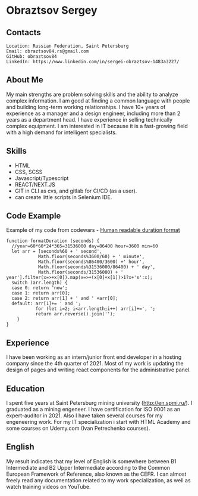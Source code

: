 # Obraztsov Sergey

## Contacts

    Location: Russian Federation, Saint Petersburg
    Email: obraztsov84.rs@gmail.com
    GitHub: obraztsov84
    LinkedIn: https://www.linkedin.com/in/sergei-obraztsov-1483a3227/

## About Me

My main strengths are problem solving skills and the ability to analyze complex information. I am good at finding a common language with people and building long-term working relationships. 
I have 10+ years of experience as a manager and a design engineer, including more than 2 years as a department head. I have experience in selling technically complex equipment.
I am interested in IT because it is a fast-growing field with a high demand for intelligent specialists.

## Skills

* HTML
* CSS, SCSS
* Javascript/Typescript
* REACT/NEXT.JS
* GIT in CLI as cvs, and gitlab for CI/CD (as a user).
* can create little scripts in Selenium IDE.

## Code Example

Example of my code from codewars - [Human readable duration format](https://www.codewars.com/kata/52742f58faf5485cae000b9a)
```
function formatDuration (seconds) {
  //year=60*60*24*365=31536000 day=86400 hour=3600 min=60
  let arr = [seconds%60 + ' second',
            Math.floor(seconds%3600/60) + ' minute',
            Math.floor(seconds%86400/3600) +' hour',
            Math.floor(seconds%31536000/86400) + ' day',
            Math.floor(seconds/31536000) + ' year'].filter(x=>+x[0]).map(x=>+(x[0]+x[1])>1?x+'s':x);
  switch (arr.length) {      
  case 0: return 'now'; 
  case 1: return arr[0];
  case 2: return arr[1] + ' and ' +arr[0];
  default: arr[1]+= ' and ';
           for (let i=2; i<arr.length;i++) arr[i]+=', ';
           return arr.reverse().join('');
    }
}
```

## Experience

I have been working as an intern/junior front end developer in a hosting company since the 4th quarter of 2021.
Most of my work is updating the design of pages and writing react components for the administrative panel.


## Education

I spent five years at Saint Petersburg mining university (http://en.spmi.ru/). I graduated as a mining engeneer. 
I have certification for ISO 9001 as an expert-auditor in 2021. Also I have taken several courses for my engeneering work.
For my IT specialization i start with HTML Academy and some courses on Udemy.com (Ivan Petrechenko courses). 

## English

My result indicates that my level of English is somewhere between B1 Intermediate and B2 Upper Intermediate according to the Common European Framework of Reference, also known as the CEFR. I can almost freely read any documentation related to my work specialization, as well as watch training videos on YouTube. 